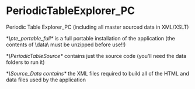 # PeriodicTableExplorer_PC
Periodic Table Explorer_PC (including all master sourced data in XML/XSLT)

**\pte_portable_full\** is a full portable installation of the application (the contents of \data\ must be unzipped before use!!)

**\PeriodicTableSource\** contains just the source code (you'll need the data folders to run it)

**\Source_Data contains\** the XML files required to build all of the HTML and data files used by the application
